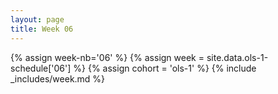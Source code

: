 ```yaml
---
layout: page
title: Week 06
---
```

<!-- Any modification of the content should be done in the _data/ols-1-schedule.yaml file -->
{% assign week-nb='06' %}
{% assign week = site.data.ols-1-schedule['06'] %}
{% assign cohort = 'ols-1' %}
{% include _includes/week.md %}
